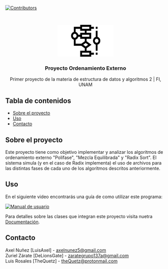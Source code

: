 <!--
*** Thanks for checking out this README Template. If you have a suggestion that would
*** make this better, please fork the Proyecto-Colecciones-en-Java and create a pull request or simply open
*** an issue with the tag "enhancement".
*** Thanks again! Now go create something AMAZING! :D
***
***
***
*** To avoid retyping too much info. Do a search and replace for the following:
*** TheQuetz, Proyecto-Colecciones-en-Java, twitter_handle, email
-->





<!-- PROJECT SHIELDS -->
<!--
*** I'm using markdown "reference style" links for readability.
*** Reference links are enclosed in brackets [ ] instead of parentheses ( ).
*** See the bottom of this document for the declaration of the reference variables
*** for contributors-url, forks-url, etc. This is an optional, concise syntax you may use.
*** https://www.markdownguide.org/basic-syntax/#reference-style-links
-->
[![Contributors][contributors-shield]][contributors-url]

<!-- PROJECT LOGO -->
<br />
<p align="center">
  <a href="https://github.com/TheQuetz/Proyecto-Ordenamiento-externo">
    <img src="images/logo.png" alt="Logo" width="175" height="100">
  </a>

  <h3 align="center">Proyecto Ordenamiento Externo</h3>

  <p align="center">
    Primer proyecto de la materia de estructura de datos y algoritmos 2 | FI, UNAM
    <br />
   
  </p>
</p>


<!-- TABLE OF CONTENTS -->
## Tabla de contenidos

* [Sobre el proyecto](#sobre-el-proyecto)
* [Uso](#uso)
* [Contacto](#contacto)



<!-- ABOUT THE PROJECT -->
## Sobre el proyecto
  Este proyecto tiene como objetivo implementar y analizar los algoritmos de ordenamiento externo "Polifase", "Mezcla Equilibrada" y "Radix Sort". El sistema simula (y en el caso de Radix implementa) el uso de archivos para las distintas fases de cada uno de los algoritmos descritos anteriormente. 
 

<!-- USAGE EXAMPLES -->
## Uso

En el siguiente video encontrarás una guía de como utilizar este programa:

[![Manual de usuario](https://github.com/TheQuetz/Proyecto-Ordenamiento-externo/blob/main/images/Screenshot.png)](https://www.youtube.com/watch?v=TJDrWegDhSA "Manual de usuario")

Para detalles sobre las clases que integran este proyecto visita nuetra <a href="https://thequetz.github.io/Proyecto-Ordenamiento-externo/">Documentación</a>.

<!-- CONTACT -->
## Contacto

Axel Nuñez [LuisAxel] - axelnunez5@gmail.com
<br />
Zuriel Zárate [DeLionsGate] - zarategrupo137a@gmail.com
<br />
Luis Rosales [TheQuetz] - theQuetz@protonmail.com
<br />

<!-- MARKDOWN LINKS & IMAGES -->
<!-- https://www.markdownguide.org/basic-syntax/#reference-style-links -->
[contributors-shield]: https://img.shields.io/github/contributors/TheQuetz/Proyecto-Ordenamiento-externo.svg?style=flat-square
[contributors-url]: https://github.com/TheQuetz/Proyecto-Ordenamiento-externo/graphs/contributors
[forks-shield]: https://img.shields.io/github/forks/TheQuetz/Proyecto-Ordenamiento-externo.svg?style=flat-square
[forks-url]: https://github.com/TheQuetz/Proyecto-Ordenamiento-externo/network/members
[stars-shield]: https://img.shields.io/github/stars/TheQuetz/PProyecto-Ordenamiento-externo.svg?style=flat-square
[stars-url]: https://github.com/TheQuetz/Proyecto-Ordenamiento-externo/stargazers
[issues-shield]: https://img.shields.io/github/issues/TheQuetz/Proyecto-Ordenamiento-externo.svg?style=flat-square
[issues-url]: https://github.com/TheQuetz/Proyecto-Ordenamiento-externo/issues
[license-shield]: https://img.shields.io/github/license/TheQuetz/Proyecto-Ordenamiento-externo.svg?style=flat-square
[license-url]: https://github.com/TheQuetz/Proyecto-Ordenamiento-externo/blob/master/LICENSE.txt
[linkedin-shield]: https://img.shields.io/badge/-LinkedIn-black.svg?style=flat-square&logo=linkedin&colorB=555
[linkedin-url]: https://linkedin.com/in/TheQuetz
[product-screenshot]: images/screenshot.png
